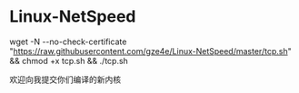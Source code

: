 # Linux-NetSpeed

wget -N --no-check-certificate "https://raw.githubusercontent.com/gze4e/Linux-NetSpeed/master/tcp.sh" && chmod +x tcp.sh && ./tcp.sh

欢迎向我提交你们编译的新内核
